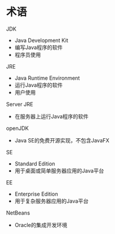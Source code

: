 # 术语

JDK

- Java Development Kit
- 编写Java程序的软件
- 程序员使用

JRE

- Java Runtime Environment
- 运行Java程序的软件
- 用户使用

Server JRE

- 在服务器上运行Java程序的软件

openJDK

- Java SE的免费开源实现，不包含JavaFX

SE

- Standard Edition
- 用于桌面或简单服务器应用的Java平台

EE

- Enterprise Edition
- 用于复杂服务器应用的Java平台

NetBeans

- Oracle的集成开发环境


